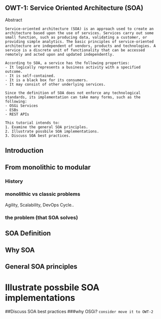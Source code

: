 ## OWT-1: Service Oriented Architecture (SOA)

Abstract 
```
Service-oriented architecture (SOA) is an approach used to create an architecture based upon the use of services. Services carry out some small function, such as producing data, validating a customer, or providing simple analytics. The basic principles of service-oriented architecture are independent of vendors, products and technologies. A service is a discrete unit of functionality that can be accessed remotely and acted upon and updated independently.

According to SOA, a service has the following properties:
- It logically represents a business activity with a specified outcome.
- It is self-contained.
- It is a black box for its consumers.
- It may consist of other underlying services.

Since the definition of SOA does not enforce any technological standards, its implementation can take many forms, such as the following:
- OSGi Services
- ESBs
- REST APIs

This tutorial intends to:
1. Examine the general SOA principles.
2. Illustrate possbile SOA implementations.
3. Discuss SOA best practices.
```

## Introduction

## From monolithic to modular

### History
###  monolithic vs classic problems 
Agility, Scalability, DevOps Cycle.. 

###  the problem (that SOA solves)


## SOA Definition

## Why SOA

## General SOA principles
# Illustrate possbile SOA implementations

##Discuss SOA best practices
###why OSGi? `consider move it to OWT-2`
